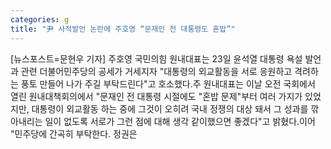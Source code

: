 ```yaml
---
categories: g
title: "尹 사적발언 논란에 주호영 “문재인 전 대통령도 혼밥”"
---
```

[뉴스포스트=문현우 기자] 주호영 국민의힘 원내대표는 23일 윤석열 대통령 욕설 발언과 관련 더불어민주당의 공세가 거세지자 "대통령의 외교활동을 서로 응원하고 격려하는 풍토 만들어 나가 주길 부탁드린다"고 호소했다.주 원내대표는 이날 오전 국회에서 열린 원내대책회의에서 "문재인 전 대통령 시절에도 "혼밥 문제"부터 여러 가지가 있었지만, 대통령이 외교활동 하는 중에 그것이 오히려 국내 정쟁의 대상 돼서 그 성과를 깎아내리는 일이 없도록 서로가 그런 점에 대해 생각 같이했으면 좋겠다"고 밝혔다.이어 "민주당에 간곡히 부탁한다. 정권은